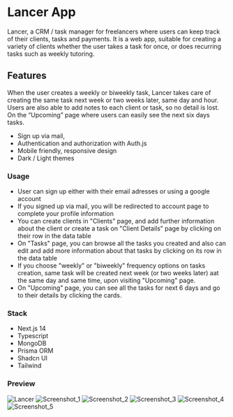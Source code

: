 # Lancer App

Lancer, a CRM / task manager for freelancers where users can keep track of their clients, tasks and payments. It is a web app, suitable for creating a variety of clients whether the user takes a task for once, or does recurring tasks such as weekly tutoring.

## Features

When the user creates a weekly or biweekly task, Lancer takes care of creating the same task next week or two weeks later, same day and hour. Users are also able to add notes to each client or task, so no detail is lost. On the “Upcoming” page where users can easily see the next six days tasks.

<!-- - Social login with Google -->

- Sign up via mail,
- Authentication and authorization with Auth.js
- Mobile friendly, responsive design
- Dark / Light themes

### Usage

- User can sign up either with their email adresses or using a google account
- If you signed up via mail, you will be redirected to account page to complete your profile information
- You can create clients in "Clients" page, and add further information about the client or create a task on "Client Details" page by clicking on their row in the data table
- On "Tasks" page, you can browse all the tasks you created and also can edit and add more information about that tasks by clicking on its row in the data table
- If you choose "weekly" or "biweekly" frequency options on tasks creation, same task will be created next week (or two weeks later) aat the same day and same time, upon visiting "Upcoming" page.
- On "Upcoming" page, you can see all the tasks for next 6 days and go to their details by clicking the cards.

### Stack

- Next.js 14
- Typescript
- MongoDB
- Prisma ORM
- Shadcn UI
- Tailwind

### Preview

![Lancer](https://github.com/sadikbarisyilmaz/lancer/assets/89347761/2740ac81-44fd-4122-a96b-66ff8a080f33)
![Screenshot_1](https://github.com/sadikbarisyilmaz/lancer/assets/89347761/1b002bf6-ebf1-4536-b0e9-57825b6f4ef0)
![Screenshot_2](https://github.com/sadikbarisyilmaz/lancer/assets/89347761/24037ce6-86c1-4633-8d21-3e7affd906ab)
![Screenshot_3](https://github.com/sadikbarisyilmaz/lancer/assets/89347761/31eda7a6-657f-4ce6-a078-47afe65d4eae)
![Screenshot_4](https://github.com/sadikbarisyilmaz/lancer/assets/89347761/252a466a-58a1-49ef-b2c1-c678e82adb85)
![Screenshot_5](https://github.com/sadikbarisyilmaz/lancer/assets/89347761/e2e49117-fb4b-493e-98a8-f5e54443fbc1)
